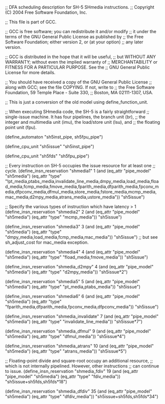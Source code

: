 ;; DFA scheduling description for SH-5 SHmedia instructions.
;; Copyright (C) 2004 Free Software Foundation, Inc.

;; This file is part of GCC.

;; GCC is free software; you can redistribute it and/or modify
;; it under the terms of the GNU General Public License as published by
;; the Free Software Foundation; either version 2, or (at your option)
;; any later version.

;; GCC is distributed in the hope that it will be useful,
;; but WITHOUT ANY WARRANTY; without even the implied warranty of
;; MERCHANTABILITY or FITNESS FOR A PARTICULAR PURPOSE.  See the
;; GNU General Public License for more details.

;; You should have received a copy of the GNU General Public License
;; along with GCC; see the file COPYING.  If not, write to
;; the Free Software Foundation, 59 Temple Place - Suite 330,
;; Boston, MA 02111-1307, USA.

;; This is just a conversion of the old model using define_function_unit.

;; When executing SHmedia code, the SH-5 is a fairly straightforward
;; single-issue machine.  It has four pipelines, the branch unit (br),
;; the integer and multimedia unit (imu), the load/store unit (lsu), and
;; the floating point unit (fpu).

(define_automaton "sh5inst_pipe, sh5fpu_pipe")

(define_cpu_unit "sh5issue" "sh5inst_pipe")

(define_cpu_unit "sh5fds" "sh5fpu_pipe")

;; Every instruction on SH-5 occupies the issue resource for at least one
;; cycle.
(define_insn_reservation "shmedia1" 1
  (and (eq_attr "pipe_model" "sh5media")
       (eq_attr "type" "!pt_media,ptabs_media,invalidate_line_media,dmpy_media,load_media,fload_media,fcmp_media,fmove_media,fparith_media,dfparith_media,fpconv_media,dfpconv_media,dfmul_media,store_media,fstore_media,mcmp_media,mac_media,d2mpy_media,atrans_media,ustore_media"))
  "sh5issue")

;; Specify the various types of instruction which have latency > 1
(define_insn_reservation "shmedia2" 2
  (and (eq_attr "pipe_model" "sh5media")
       (eq_attr "type" "mcmp_media"))
  "sh5issue")

(define_insn_reservation "shmedia3" 3
  (and (eq_attr "pipe_model" "sh5media")
       (eq_attr "type" "dmpy_media,load_media,fcmp_media,mac_media"))
  "sh5issue")
;; but see sh_adjust_cost for mac_media exception.

(define_insn_reservation "shmedia4" 4
  (and (eq_attr "pipe_model" "sh5media")
       (eq_attr "type" "fload_media,fmove_media"))
  "sh5issue")

(define_insn_reservation "shmedia_d2mpy" 4
  (and (eq_attr "pipe_model" "sh5media")
       (eq_attr "type" "d2mpy_media"))
  "sh5issue*2")

(define_insn_reservation "shmedia5" 5
  (and (eq_attr "pipe_model" "sh5media")
       (eq_attr "type" "pt_media,ptabs_media"))
  "sh5issue")

(define_insn_reservation "shmedia6" 6
  (and (eq_attr "pipe_model" "sh5media")
       (eq_attr "type" "fparith_media,dfparith_media,fpconv_media,dfpconv_media"))
  "sh5issue")

(define_insn_reservation "shmedia_invalidate" 7
  (and (eq_attr "pipe_model" "sh5media")
       (eq_attr "type" "invalidate_line_media"))
  "sh5issue*7")

(define_insn_reservation "shmedia_dfmul" 9
  (and (eq_attr "pipe_model" "sh5media") (eq_attr "type" "dfmul_media"))
  "sh5issue*4")

(define_insn_reservation "shmedia_atrans" 10
  (and (eq_attr "pipe_model" "sh5media") (eq_attr "type" "atrans_media"))
  "sh5issue*5")

;; Floating-point divide and square-root occupy an additional resource,
;; which is not internally pipelined.  However, other instructions
;; can continue to issue.
(define_insn_reservation "shmedia_fdiv" 19
  (and (eq_attr "pipe_model" "sh5media") (eq_attr "type" "fdiv_media"))
  "sh5issue+sh5fds,sh5fds*18")

(define_insn_reservation "shmedia_dfdiv" 35
  (and (eq_attr "pipe_model" "sh5media") (eq_attr "type" "dfdiv_media"))
  "sh5issue+sh5fds,sh5fds*34")

